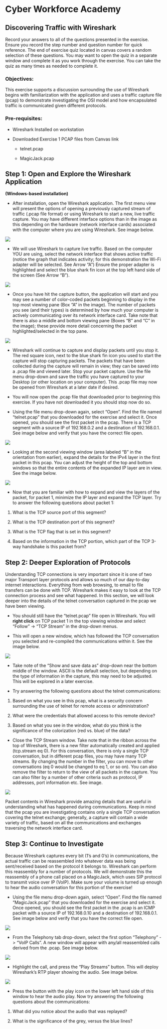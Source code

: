 Cyber Workforce Academy
=======================

Discovering Traffic with Wireshark
----------------------------------

Record your answers to all of the questions presented in the exercise. Ensure
you record the step number and question number for quick reference. The end of
exercise quiz located in canvas covers a random selection of these questions.
You may want to open the quiz in a separate window and complete it as you work
through the exercise. You can take the quiz as many times as needed to complete
it.

### Objectives:

This exercise supports a discussion surrounding the use of Wireshark begins with
familiarization with the application and uses a traffic capture file (pcap) to
demonstrate investigating the OSI model and how encapsulated traffic is
communicated given different protocols.

### Pre-requisites:

-   Wireshark Installed on workstation

-   Downloaded Exercise 1 PCAP files from Canvas link

    -   telnet.pcap

    -   MagicJack.pcap

Step 1: Open and Explore the Wireshark Application
--------------------------------------------------

**(Windows-based installation)**

-   After installation, open the Wireshark application. The first menu view will
    present the options of opening a previously captured stream of traffic
    (.pcap file format) or using Wireshark to start a new, live traffic capture.
    You may have different interface options than in the image as this depending
    on the hardware (network interface cards) associated with the computer where
    you are using Wireshark. See image below.

![](media/fadbe7aeea3d81b381df9279fbec9c92.png)

-   We will use Wireshark to capture live traffic. Based on the computer YOU are
    using, select the network interface that shows active traffic (notice the
    graph that indicates activity; for this demonstration the Wi-Fi adapter will
    be selected. See Arrow “A”) Ensure the proper adapter is highlighted and
    select the blue shark fin icon at the top left hand side of the screen (See
    Arrow “B”).

![](media/7c54a9736381ea19edc30a4929b4d174.png)

-   Once you have hit the capture button, the application will start and you may
    see a number of color-coded packets beginning to display in the top most
    viewing pane (Box “A” in the image). The number of packets you see (and
    their types) is determined by how much your computer is actively
    communicating over its network interface card. Take note that there is also
    a middle and bottom viewing pane (Boxes “B” and “C” in the image); these
    provide more detail concerning the packet highlighted/selected in the top
    pane.

![](media/cfd1f5f504d189e9f3a4681cfb941c4e.png)

-   Wireshark will continue to capture and display packets until you stop it.
    The red square icon, next to the blue shark fin icon you used to start the
    capture will stop capturing packets. The packets that have been collected
    during the capture will remain in view; they can be saved into a .pcap file
    and viewed later. Stop your packet capture. Use the file menu drop-down and
    save the traffic you have captured to your Desktop (or other location on
    your computer). This .pcap file may now be opened from Wireshark at a later
    date if desired.

-   You will now open the .pcap file that downloaded prior to beginning this
    exercise. If you have not downloaded it you should stop now do so.

-   Using the file menu drop-down again, select “Open”. Find the file named
    “telnet.pcap” that you downloaded for the exercise and select it. Once
    opened, you should see the first packet in the pcap. There is a TCP segment
    with a source IP of 192.168.0.2 and a destination of 192.168.0.1. See image
    below and verify that you have the correct file open.

![](media/32569ea480703c8e8faf03155fcaf74e.png)

-   Looking at the second viewing window (area labeled “B” in the orientation
    from earlier), expand the details for the IPv4 layer in the first packet in
    this pcap. You can adjust the height of the top and bottom windows so that
    the entire contents of the expanded IP layer are in view. See the image
    below.

![](media/e4184b2809e0a2346e9f8fb4edc0300a.png)

-   Now that you are familiar with how to expand and view the layers of the
    packet, for packet 1, minimize the IP layer and expand the TCP layer. Try to
    answer the following questions about packet 1:

  1.  What is the TCP source port of this segment?

  2.  What is the TCP destination port of this segment?

  3.  What is the TCP flag that is set in this segment?

  4.  Based on the information in the TCP portion, which part of the TCP 3-way
        handshake is this packet from?

Step 2: Deeper Exploration of Protocols
---------------------------------------

Understanding TCP connections is very important since it is one of two major
Transport layer protocols and allows so much of our day-to-day internet
interactions. Everything from web browsing, to email to file transfers can be
done with TCP. Wireshark makes it easy to look at the TCP connection process and
see what happened. In this section, we will look deeper into the details of the
telnet conversation captured in the pcap we have been viewing.

-   You should still have the “telnet.pcap” file open in Wireshark. You will
    **right click** on TCP packet 1 in the top viewing window and select
    “Follow” -\> “TCP Stream” in the drop-down menus.

-   This will open a new window, which has followed the TCP conversation you
    selected and re-compiled the communications within it. See the image below.

![](media/fae37b8297515ed93f9eb51c6317b497.png)

-   Take note of the “Show and save data as” drop-down near the bottom middle of
    the window. ASCII is the default selection, but depending on the type of
    information in the capture, this may need to be adjusted. This will be
    explored in a later exercise.

-   Try answering the following questions about the telnet communications:

  1.  Based on what you see in this pcap, what is a security concern
      surrounding the use of telnet for remote access or administration?

  2.  What were the credentials that allowed access to this remote device?

  3.  Based on what you see in the window, what do you think is the
      significance of the colorization (red vs. blue) of the data?

-   Close the TCP Stream window. Take note that in the ribbon across the top of
    Wireshark, there is a new filter automatically created and applied
    (tcp.stream eq 0). For this conversation, there is only a single TCP
    conversation, but in different pcap files, you may have many TCP streams. By
    changing the number in the filter, you can move to other conversations (eq 0
    would be changed to eq 1, or so on). You can also remove the filter to
    return to the view of all packets in the capture. You can also filter by a
    number of other criteria such as protocol, IP addresses, port information
    etc. See image.

![](media/44a2edbbcffed90337ceaed7cac6efcb.png)

Packet contents in Wireshark provide amazing details that are useful in
understanding what has happened during communications. Keep in mind that the
pcap you are investigating contains only a single TCP conversation covering the
telnet exchange; generally, a capture will contain a wide variety of traffic,
based on all the communications and exchanges traversing the network interface
card.

Step 3: Continue to Investigate
-------------------------------

Because Wireshark captures every bit (1’s and 0’s) in communications, the actual
traffic can be reassembled into whatever data was being sent/received based on
the protocol it belongs to. Wireshark can perform this reassembly for a number
of protocols. We will demonstrate this the reassembly of a phone call placed on
a MagicJack, which uses SIP protocol to transmit voice over IP (VoIP). Make sure
your volume is turned up enough to hear the audio conversation for this portion
of the exercise!

-   Using the file menu drop-down again, select “Open”. Find the file named
    “MagicJack.pcap” that you downloaded for the exercise and select it. Once
    opened, you should see the first packet in the .pcap is an ICMP packet with
    a source IP of 192.168.0.10 and a destination of 192.168.0.1. See image
    below and verify that you have the correct file open.

![](media/3eb20a1e2886d1c35191aee518da0f05.png)

-   From the Telephony tab drop-down, select the first option “Telephony” -\>
    “VoIP Calls”. A new window will appear with any/all reassembled calls
    derived from the .pcap. See image below.

![](media/8721119b6237ed9dee455dc14f24ecb5.png)

-   Highlight the call, and press the “Play Streams” button. This will deploy
    Wireshark’s RTP player showing the audio. See image below.

![](media/a0207fa4e2dbfb2296279df64c4c679c.png)

-   Press the button with the play icon on the lower left hand side of this
    window to hear the audio play. Now try answering the following questions
    about the communications:

  1.  What did you notice about the audio that was replayed?

  2.  What is the significance of the grey, versus the blue lines?
